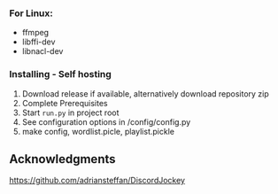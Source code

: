### For Linux:
* ffmpeg
* libffi-dev 
* libnacl-dev 

### Installing - Self hosting

1. Download release if available, alternatively download repository zip
2. Complete Prerequisites
3. Start ```run.py``` in project root
4. See configuration options in /config/config.py
5. make config, wordlist.picle, playlist.pickle

## Acknowledgments

https://github.com/adriansteffan/DiscordJockey
